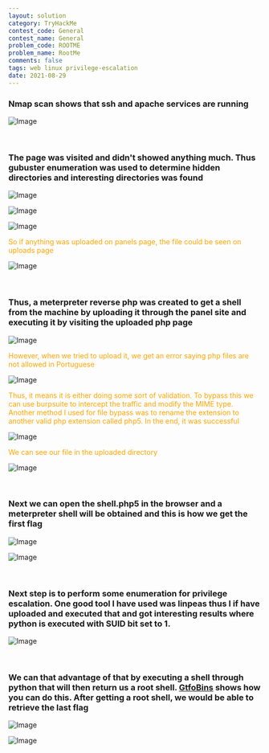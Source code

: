 ```yaml
---
layout: solution
category: TryHackMe
contest_code: General
contest_name: General
problem_code: ROOTME
problem_name: RootMe
comments: false
tags: web linux privilege-escalation
date: 2021-08-29
---
```


### Nmap scan shows that ssh and apache services are running

![Image](https://raw.githubusercontent.com/DJShankyShoe/Website/master/assets/Platforms/TryHackMe/RootMe/nmap.png)

‎


### The page was visited and didn't showed anything much. Thus gubuster enumeration was used to determine hidden directories and interesting directories was found

![Image](https://raw.githubusercontent.com/DJShankyShoe/Website/master/assets/Platforms/TryHackMe/RootMe/gobuster.png)

![Image](https://raw.githubusercontent.com/DJShankyShoe/Website/master/assets/Platforms/TryHackMe/RootMe/index.png)

![Image](https://raw.githubusercontent.com/DJShankyShoe/Website/master/assets/Platforms/TryHackMe/RootMe/uploads.png)

<p style="color:orange;">So if anything was uploaded on panels page, the file could be seen on uploads page</p>

![Image](https://raw.githubusercontent.com/DJShankyShoe/Website/master/assets/Platforms/TryHackMe/RootMe/panel.png)

‎


### Thus, a meterpreter reverse php was created to get a shell from the machine by uploading it through the panel site and executing it by visiting the uploaded php page

![Image](https://raw.githubusercontent.com/DJShankyShoe/Website/master/assets/Platforms/TryHackMe/RootMe/payload.png)

<p style="color:orange;">However, when we tried to upload it, we get an error saying php files are not allowed in Portuguese</p>

![Image](https://raw.githubusercontent.com/DJShankyShoe/Website/master/assets/Platforms/TryHackMe/RootMe/error.png)

<p style="color:orange;">Thus, it means it is either doing some sort of validation. To bypass this we can use burpsuite to intercept the traffic and modify the MIME type. Another method I used for file bypass was to rename the extension to another valid php extension called php5. In the end, it was successful</p>

![Image](https://raw.githubusercontent.com/DJShankyShoe/Website/master/assets/Platforms/TryHackMe/RootMe/success.png)

<p style="color:orange;">We can see our file in the uploaded directory</p>

![Image](https://raw.githubusercontent.com/DJShankyShoe/Website/master/assets/Platforms/TryHackMe/RootMe/stored.png)

‎


### Next we can open the shell.php5 in the browser and a meterpreter shell will be obtained and this is how we get the first flag

![Image](https://raw.githubusercontent.com/DJShankyShoe/Website/master/assets/Platforms/TryHackMe/RootMe/shell.png)

![Image](https://raw.githubusercontent.com/DJShankyShoe/Website/master/assets/Platforms/TryHackMe/RootMe/flag1.png)

‎


### Next step is to perform some enumeration for privilege escalation. One good tool I have used was linpeas thus I if have uploaded and executed that and got interesting results where python is executed with SUID bit set to 1.

![Image](https://raw.githubusercontent.com/DJShankyShoe/Website/master/assets/Platforms/TryHackMe/RootMe/suid.png)

‎


### We can that advantage of that by executing a shell through python that will then return us a root shell. <a href="https://gtfobins.github.io/">GtfoBins</a> shows how you can do this. After getting a root shell, we would be able to retrieve the last flag

![Image](https://raw.githubusercontent.com/DJShankyShoe/Website/master/assets/Platforms/TryHackMe/RootMe/gtfo.png)

![Image](https://raw.githubusercontent.com/DJShankyShoe/Website/master/assets/Platforms/TryHackMe/RootMe/flag2.png)
